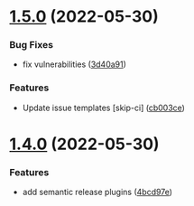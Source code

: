 # [1.5.0](https://github.com/actum/aria-hooks/compare/v1.4.0...v1.5.0) (2022-05-30)


### Bug Fixes

* fix vulnerabilities ([3d40a91](https://github.com/actum/aria-hooks/commit/3d40a91680453ef60520605b1c790b3660e054c8))


### Features

* Update issue templates [skip-ci] ([cb003ce](https://github.com/actum/aria-hooks/commit/cb003ce83daa6c0fac625310d1009b4bcb331051))

# [1.4.0](https://github.com/actum/aria-hooks/compare/v1.3.0...v1.4.0) (2022-05-30)


### Features

* add semantic release plugins ([4bcd97e](https://github.com/actum/aria-hooks/commit/4bcd97ef7d027eb1bdd0e71e353ee6db0ff04798))
